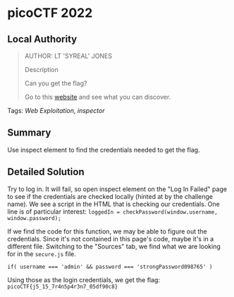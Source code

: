 # picoCTF 2022
## Local Authority

> AUTHOR: LT 'SYREAL' JONES
>
> Description
>
> Can you get the flag?
>
> Go to this [website](http://saturn.picoctf.net:54554/) and see what you can discover.

Tags: *Web Exploitation, inspector*

## Summary

Use inspect element to find the credentials needed to get the flag.

## Detailed Solution

Try to log in. It will fail, so open inspect element on the "Log In Failed" page to see if the credentials are checked locally (hinted at by the challenge name). We see a script in the HTML that is checking our credentials. One line is of particular interest: `loggedIn = checkPassword(window.username, window.password);`

If we find the code for this function, we may be able to figure out the credentials. Since it's not contained in this page's code, maybe it's in a different file. Switching to the "Sources" tab, we find what we are looking for in the `secure.js` file.

`if( username === 'admin' && password === 'strongPassword098765' )`

Using those as the login credentials, we get the flag: `picoCTF{j5_15_7r4n5p4r3n7_05df90c8}`